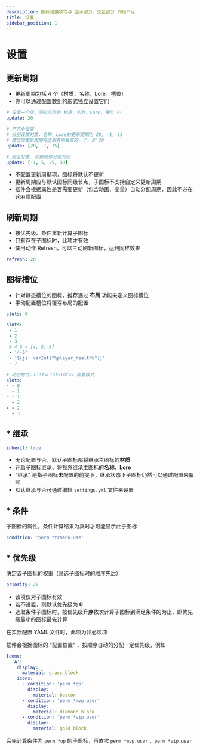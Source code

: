 ```yaml
---
description: 图标设置项均与 显示部分、交互部分 同级节点
title: 设置
sidebar_position: 1
---
```


# 设置

## 更新周期

* 更新周期包括 4 个（材质，名称，Lore，槽位）
* 你可以通过配置数组的形式独立设置它们

```yaml
# 设置一个值，同时应用到 材质，名称，Lore，槽位 中
update: 20
```

```yaml
# 不完全设置
# 分别设置材质，名称，Lore的更新周期为 20, -1, 15
# 槽位的更新周期将选取其中最高的一个，即 20
update: [20, -1, 15]
```

```yaml
# 完全配置, 即按顺序分别对应
update: [-1, 5, 25, 30]
```

* 不配置更新周期项，图标将默认不更新
* 更新周期应与默认图标同级节点，子图标不支持自定义更新周期
* 插件会根据属性是否需要更新（包含动画、变量）自动分配周期，因此不必在这麻烦配置

## 刷新周期

* 按优先级、条件重新计算子图标
* 只有存在子图标时，此项才有效
* 使用动作 Refresh，可以主动刷新图标，达到同样效果

```yaml
refresh: 20
```

## 图标槽位

* 针对静态槽位的图标，推荐通过 **布局** 功能来定义图标槽位
* 手动配置槽位将覆写布局的配置

```yaml
slots: 6
```

```yaml
slots:
 - 1
 - 2
 - 3
 # 4-6 = [4, 5, 6]
 - '4-6'
 - '${js: varInt("%player_health%")}'
 - 7
```

```yaml
# 动态槽位，List<List<Int>> 嵌套模式
slots:
- - 0
  - 1
- - 1
  - 2
- - 2
  - 3
```

## \* 继承

```yaml
inherit: true
```

* 无论配置与否，默认子图标都将继承主图标的**材质**
* 开启子图标继承，将额外继承主图标的**名称，Lore**
* "继承" 是指子图标未配置的前提下，继承状态下子图标仍然可以通过配置来覆写
* 默认继承与否可通过编辑 `settings.yml` 文件来设置

## \* 条件

子图标的属性，条件计算结果为真时才可能显示此子图标

```yaml
condition: 'perm *trmenu.use'
```

## \* 优先级

决定该子图标的权重（筛选子图标时的顺序先后）

```yaml
priority: 20
```

* 该项仅对子图标有效
* 若不设置，则默认优先级为 **0**
* 选取条件子图标时，按优先级**升序**依次计算子图标到满足条件的为止，即优先级最小的图标最先计算

在实际配置 YAML 文件时，此项为非必须项

插件会根据图标的 "配置位置" ，按顺序自动的分配一定优先级，例如

```yaml
Icons:
  'A':
    display:
      material: grass_block
    icons:
      - condition: 'perm *op'
        display:
          material: beacon
      - condition: 'perm *mvp.user'
        display:
          material: diamond block
      - condition: 'perm *vip.user'
        display:
          material: gold block
```

会先计算条件为 `perm *op` 的子图标，再依次 `perm *mvp.user` 、`perm *vip.user`

